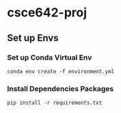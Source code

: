 # csce642-proj
## Set up Envs
### Set up Conda Virtual Env
```shell
conda env create -f environment.yml
```
### Install Dependencies Packages
```shell
pip install -r requirements.txt
```
